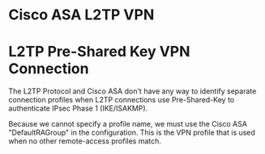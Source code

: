 # Cisco ASA L2TP VPN

# L2TP Pre-Shared Key VPN Connection

The L2TP Protocol and Cisco ASA don't have any way to identify separate connection profiles when L2TP connections use Pre-Shared-Key to authenticate IPsec Phase 1 (IKE/ISAKMP).

Because we cannot specify a profile name, we must use the Cisco ASA "DefaultRAGroup" in the configuration. 
This is the VPN profile that is used when no other remote-access profiles match.
